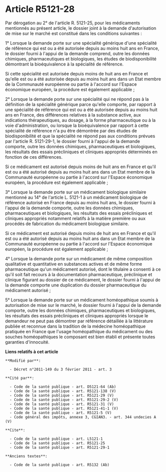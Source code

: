 # Article R5121-28

Par dérogation au 2° de l'article R. 5121-25, pour les médicaments mentionnés au présent article, le dossier joint à la
demande d'autorisation de mise sur le marché est constitué dans les conditions suivantes : 

1° Lorsque la demande porte sur une spécialité générique d'une spécialité de référence qui est ou a été autorisée depuis au
moins huit ans en France, le dossier fourni à l'appui de la demande comprend, outre les données chimiques, pharmaceutiques et
biologiques, les études de biodisponibilité démontrant la bioéquivalence à la spécialité de référence. 

Si cette spécialité est autorisée depuis moins de huit ans en France et qu'elle est ou a été autorisée depuis au moins huit
ans dans un Etat membre de la Communauté européenne ou partie à l'accord sur l'Espace économique européen, la procédure est
également applicable ; 

2° Lorsque la demande porte sur une spécialité qui ne répond pas à la définition de la spécialité générique parce qu'elle
comporte, par rapport à une spécialité de référence qui est ou a été autorisée depuis au moins huit ans en France, des
différences relatives à la substance active, aux indications thérapeutiques, au dosage, à la forme pharmaceutique ou à la
voie d'administration, ou lorsque la bioéquivalence par rapport à cette spécialité de référence n'a pu être démontrée par des
études de biodisponibilité et que la spécialité ne répond pas aux conditions prévues par l'article R. 5121-29-1, le dossier
fourni à l'appui de la demande comporte, outre les données chimiques, pharmaceutiques et biologiques, les résultats des
essais précliniques et cliniques appropriés déterminés en fonction de ces différences. 

Si ce médicament est autorisé depuis moins de huit ans en France et qu'il est ou a été autorisé depuis au moins huit ans dans
un Etat membre de la Communauté européenne ou partie à l'accord sur l'Espace économique européen, la procédure est également
applicable ; 

3° Lorsque la demande porte sur un médicament biologique similaire mentionné au 14° de l'article L. 5121-1 à un médicament
biologique de référence autorisé en France depuis au moins huit ans, le dossier fourni à l'appui de la demande comporte,
outre les données chimiques, pharmaceutiques et biologiques, les résultats des essais précliniques et cliniques appropriés
notamment relatifs à la matière première ou aux procédés de fabrication du médicament biologique similaire. 

Si ce médicament est autorisé depuis moins de huit ans en France et qu'il est ou a été autorisé depuis au moins huit ans dans
un Etat membre de la Communauté européenne ou partie à l'accord sur l'Espace économique européen, la procédure est également
applicable ; 

4° Lorsque la demande porte sur un médicament de même composition qualitative et quantitative en substances actives et de
même forme pharmaceutique qu'un médicament autorisé, dont le titulaire a consenti à ce qu'il soit fait recours à la
documentation pharmaceutique, préclinique et clinique figurant au dossier de ce médicament, le dossier fourni à l'appui de la
demande comporte une duplication du dossier pharmaceutique du médicament autorisé ; 

5° Lorsque la demande porte sur un médicament homéopathique soumis à autorisation de mise sur le marché, le dossier fourni à
l'appui de la demande comporte, outre les données chimiques, pharmaceutiques et biologiques, les résultats des essais
précliniques et cliniques appropriés lorsque le demandeur ne peut pas démontrer par référence détaillée à la littérature
publiée et reconnue dans la tradition de la médecine homéopathique pratiquée en France que l'usage homéopathique du
médicament ou des souches homéopathiques le composant est bien établi et présente toutes garanties d'innocuité.

**Liens relatifs à cet article**

	**Modifié par**:

	  - Décret n°2011-149 du 3 février 2011 - art. 3

	**Cité par**:

	  - Code de la santé publique - art. D5121-64 (Ab)
	  - Code de la santé publique - art. R5121-138 (V)
	  - Code de la santé publique - art. R5121-29 (V)
	  - Code de la santé publique - art. R5121-29-2 (V)
	  - Code de la santé publique - art. R5121-31 (V)
	  - Code de la santé publique - art. R5121-41-1 (V)
	  - Code de la santé publique - art. R5121-5 (V)
	  - Code général des impôts, annexe 3, CGIAN3. - art. 344 undecies A (V)

	**Cite**:

	  - Code de la santé publique - art. L5121-1
	  - Code de la santé publique - art. R5121-25
	  - Code de la santé publique - art. R5121-29-1

	**Anciens textes**:

	  - Code de la santé publique - art. R5132 (Ab)
